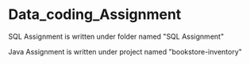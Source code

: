 # Data_coding_Assignment

SQL Assignment is written under folder named "SQL Assignment"

Java Assignment is written under project named "bookstore-inventory"